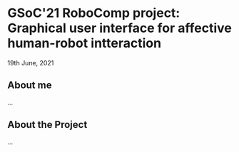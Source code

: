 # GSoC'21 RoboComp project: Graphical user interface for affective human-robot intteraction

19th June, 2021

## About me

...


## About the Project

...